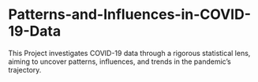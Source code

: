 # Patterns-and-Influences-in-COVID-19-Data
This Project investigates COVID-19 data through a rigorous statistical lens, aiming to uncover patterns, influences, and trends in the pandemic’s trajectory.
